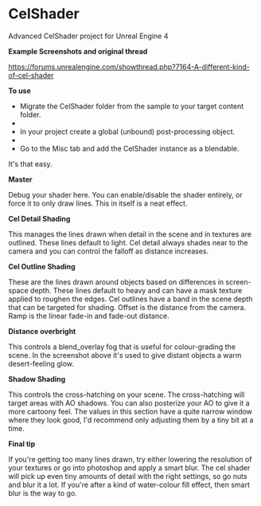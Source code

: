 CelShader
=========

Advanced CelShader project for Unreal Engine 4

**Example Screenshots and original thread**

https://forums.unrealengine.com/showthread.php?7164-A-different-kind-of-cel-shader

**To use**

* Migrate the CelShader folder from the sample to your target content folder.
* 
* In your project create a global (unbound) post-processing object.
* 
* Go to the Misc tab and add the CelShader instance as a blendable.

It's that easy.

**Master**

Debug your shader here. You can enable/disable the shader entirely, or force it to only draw lines. This in itself is a neat effect.

**Cel Detail Shading**

This manages the lines drawn when detail in the scene and in textures are outlined. These lines default to light. Cel detail always shades near to the camera and you can control the falloff as distance increases.

**Cel Outline Shading**

These are the lines drawn around objects based on differences in screen-space depth. These lines default to heavy and can have a mask texture applied to roughen the edges. Cel outlines have a band in the scene depth that can be targeted for shading. Offset is the distance from the camera. Ramp is the linear fade-in and fade-out distance.

**Distance overbright**

This controls a blend_overlay fog that is useful for colour-grading the scene. In the screenshot above it's used to give distant objects a warm desert-feeling glow.

**Shadow Shading**

This controls the cross-hatching on your scene. The cross-hatching will target areas with AO shadows. You can also posterize your AO to give it a more cartoony feel. The values in this section have a quite narrow window where they look good, I'd recommend only adjusting them by a tiny bit at a time.

**Final tip**

If you're getting too many lines drawn, try either lowering the resolution of your textures or go into photoshop and apply a smart blur. The cel shader will pick up even tiny amounts of detail with the right settings, so go nuts and blur it a lot. If you're after a kind of water-colour fill effect, then smart blur is the way to go.
